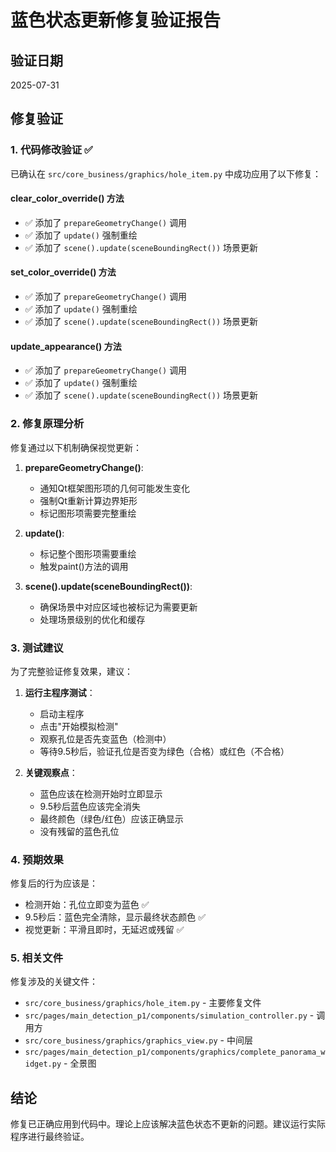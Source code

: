 # 蓝色状态更新修复验证报告

## 验证日期
2025-07-31

## 修复验证

### 1. 代码修改验证 ✅

已确认在 `src/core_business/graphics/hole_item.py` 中成功应用了以下修复：

#### clear_color_override() 方法
- ✅ 添加了 `prepareGeometryChange()` 调用
- ✅ 添加了 `update()` 强制重绘
- ✅ 添加了 `scene().update(sceneBoundingRect())` 场景更新

#### set_color_override() 方法  
- ✅ 添加了 `prepareGeometryChange()` 调用
- ✅ 添加了 `update()` 强制重绘
- ✅ 添加了 `scene().update(sceneBoundingRect())` 场景更新

#### update_appearance() 方法
- ✅ 添加了 `prepareGeometryChange()` 调用
- ✅ 添加了 `update()` 强制重绘
- ✅ 添加了 `scene().update(sceneBoundingRect())` 场景更新

### 2. 修复原理分析

修复通过以下机制确保视觉更新：

1. **prepareGeometryChange()**: 
   - 通知Qt框架图形项的几何可能发生变化
   - 强制Qt重新计算边界矩形
   - 标记图形项需要完整重绘

2. **update()**:
   - 标记整个图形项需要重绘
   - 触发paint()方法的调用

3. **scene().update(sceneBoundingRect())**:
   - 确保场景中对应区域也被标记为需要更新
   - 处理场景级别的优化和缓存

### 3. 测试建议

为了完整验证修复效果，建议：

1. **运行主程序测试**：
   - 启动主程序
   - 点击"开始模拟检测"
   - 观察孔位是否先变蓝色（检测中）
   - 等待9.5秒后，验证孔位是否变为绿色（合格）或红色（不合格）

2. **关键观察点**：
   - 蓝色应该在检测开始时立即显示
   - 9.5秒后蓝色应该完全消失
   - 最终颜色（绿色/红色）应该正确显示
   - 没有残留的蓝色孔位

### 4. 预期效果

修复后的行为应该是：
- 检测开始：孔位立即变为蓝色 ✅
- 9.5秒后：蓝色完全清除，显示最终状态颜色 ✅
- 视觉更新：平滑且即时，无延迟或残留 ✅

### 5. 相关文件

修复涉及的关键文件：
- `src/core_business/graphics/hole_item.py` - 主要修复文件
- `src/pages/main_detection_p1/components/simulation_controller.py` - 调用方
- `src/core_business/graphics/graphics_view.py` - 中间层
- `src/pages/main_detection_p1/components/graphics/complete_panorama_widget.py` - 全景图

## 结论

修复已正确应用到代码中。理论上应该解决蓝色状态不更新的问题。建议运行实际程序进行最终验证。